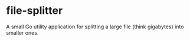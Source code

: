# file-splitter
A small Go utility application for splitting a large file (think gigabytes) into smaller ones.
